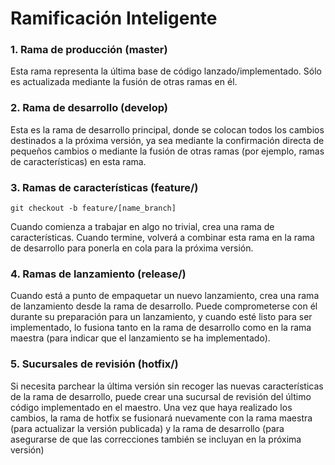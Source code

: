 # Ramificación Inteligente

### 1. Rama de producción (master)
Esta rama representa la última base de código lanzado/implementado. Sólo es actualizada mediante la fusión de otras ramas en él.
### 2. Rama de desarrollo (develop)
Esta es la rama de desarrollo principal, donde se colocan todos los cambios destinados a la próxima versión, ya sea mediante la confirmación directa de pequeños cambios o mediante la fusión de otras ramas (por ejemplo, ramas de características) en esta rama.
### 3. Ramas de características (feature/) 
```git
git checkout -b feature/[name_branch] 
```
Cuando comienza a trabajar en algo no trivial, crea una rama de características. Cuando termine, volverá a combinar esta rama en la rama de desarrollo para ponerla en cola para la próxima versión.
### 4. Ramas de lanzamiento (release/) 
Cuando está a punto de empaquetar un nuevo lanzamiento, crea una rama de lanzamiento desde la rama de desarrollo. Puede comprometerse con él durante su preparación para un lanzamiento, y cuando esté listo para ser implementado, lo fusiona tanto en la rama de desarrollo como en la rama maestra (para indicar que el lanzamiento se ha implementado).
### 5. Sucursales de revisión (hotfix/) 
Si necesita parchear la última versión sin recoger las nuevas características de la rama de desarrollo, puede crear una sucursal de revisión del último código implementado en el maestro. Una vez que haya realizado los cambios, la rama de hotfix se fusionará nuevamente con la rama maestra (para actualizar la versión publicada) y la rama de desarrollo (para asegurarse de que las correcciones también se incluyan en la próxima versión)
